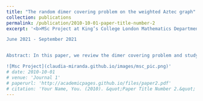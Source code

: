 ```yaml
---
title: "The random dimer covering problem on the weighted Aztec graph"
collection: publications
permalink: /publication/2010-10-01-paper-title-number-2
excerpt: '<b>MSc Project at King’s College London Mathematics Department, London, UK (supervised by Dr Gabriele Sicuro)</b><br>

June 2021 - September 2021


Abstract: In this paper, we review the dimer covering problem and study the random dimer problem on the weighted Aztec graph. We analysed the optimal solution at T = 0 and explored the weighted Aztec graph at finite temperature regimes using belief propagation algorithms. It was shown that the arctic circle phenomenon does not arise for low temperatures in the weighted Aztec graph problem.

![Msc Project](claudia-miranda.github.io/images/msc_pic.png)'
# date: 2010-10-01
# venue: 'Journal 1'
# paperurl: 'http://academicpages.github.io/files/paper2.pdf'
# citation: 'Your Name, You. (2010). &quot;Paper Title Number 2.&quot; <i>Journal 1</i>. 1(2).'
---
```

